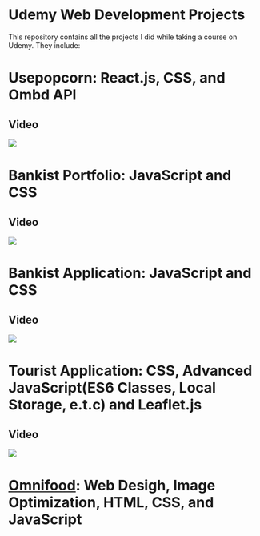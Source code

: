 # Udemy Web Development Projects


This repository contains all the projects I did while taking a course on Udemy. They include:

# Usepopcorn: React.js, CSS, and Ombd API
## Video
<div>
    <a href="https://www.loom.com/share/0eb1d53acd9e4780a7fc19818ad1ce62">
      <img style="max-width:300px;" src="https://cdn.loom.com/sessions/thumbnails/0eb1d53acd9e4780a7fc19818ad1ce62-218937ca3df9f7fb-full-play.gif">
    </a>
  </div>
  
# Bankist Portfolio: JavaScript and CSS   
## Video
<div>
    <a href="https://www.loom.com/share/71edf7bf0a0e41239f2a3e62e59b57e9">
      <img style="max-width:300px;" src="https://cdn.loom.com/sessions/thumbnails/71edf7bf0a0e41239f2a3e62e59b57e9-95c8bc59cf845576-full-play.gif">
    </a>
  </div>

# Bankist Application: JavaScript and CSS 
## Video
<div>
    <a href="https://www.loom.com/share/c5779e66057a4de3aa5e77f3184e9560">
      <img style="max-width:300px;" src="https://cdn.loom.com/sessions/thumbnails/c5779e66057a4de3aa5e77f3184e9560-27df4f3779fa4a58-full-play.gif">
    </a>
  </div>

# Tourist Application: CSS, Advanced JavaScript(ES6 Classes, Local Storage, e.t.c) and Leaflet.js
## Video
<div>
    <a href="https://www.loom.com/share/a26a00e184904d8e925f00a9e5885534">
      <img style="max-width:300px;" src="https://cdn.loom.com/sessions/thumbnails/a26a00e184904d8e925f00a9e5885534-f32492216825386a-full-play.gif">
    </a>
  </div>

# <a href="https://omnifood-irentadom.netlify.app/">Omnifood</a>: Web Desigh, Image Optimization, HTML, CSS, and JavaScript
  
